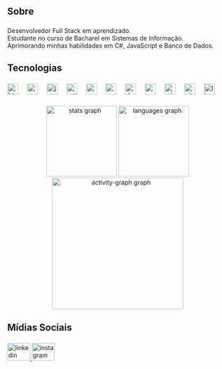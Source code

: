 <h2 align="left">Sobre</h2>

###

<p align="left">Desenvolvedor Full Stack em aprendizado.<br>Estudante no curso de Bacharel em Sistemas de Informação.<br>Aprimorando minhas habilidades em C#, JavaScript e Banco de Dados.</p>

###

<h2 align="left">Tecnologias</h2>

###

<div align="left">
  <img src="https://cdn.jsdelivr.net/gh/devicons/devicon/icons/html5/html5-original.svg" height="25" alt="html5 logo"  />
  <img width="12" />
  <img src="https://cdn.jsdelivr.net/gh/devicons/devicon/icons/css3/css3-original.svg" height="25" alt="css3 logo"  />
  <img width="12" />
  <img src="https://skillicons.dev/icons?i=js" height="25" alt="javascript logo"  />
  <img width="12" />
  <img src="https://cdn.jsdelivr.net/gh/devicons/devicon/icons/python/python-original.svg" height="25" alt="python logo"  />
  <img width="12" />
  <img src="https://skillicons.dev/icons?i=cs" height="25" alt="csharp logo"  />
  <img width="12" />
  <img src="https://skillicons.dev/icons?i=c" height="25" alt="c logo"  />
  <img width="12" />
  <img src="https://skillicons.dev/icons?i=dotnet" height="25" alt="dot-net logo"  />
  <img width="12" />
  <img src="https://cdn.jsdelivr.net/gh/devicons/devicon/icons/vscode/vscode-original.svg" height="25" alt="vscode logo"  />
  <img width="12" />
  <img src="https://cdn.jsdelivr.net/gh/devicons/devicon/icons/microsoftsqlserver/microsoftsqlserver-plain.svg" height="25" alt="microsoftsqlserver logo"  />
  <img width="12" />
  <img src="https://cdn.jsdelivr.net/gh/devicons/devicon/icons/git/git-original.svg" height="25" alt="git logo"  />
  <img width="12" />
  <img src="https://cdn.jsdelivr.net/gh/devicons/devicon/icons/linux/linux-original.svg" height="25" alt="linux logo"  />
</div>

###

<div align="center">
  <img src="https://github-readme-stats.vercel.app/api?username=LucasLuidy&hide_title=false&hide_rank=false&show_icons=true&include_all_commits=true&count_private=true&disable_animations=false&theme=github_dark&locale=pt-br&hide_border=false&order=1" height="161" alt="stats graph"  />
  <img src="https://github-readme-stats.vercel.app/api/top-langs?username=LucasLuidy&locale=pt-br&hide_title=false&layout=compact&card_width=320&langs_count=6&theme=github_dark&hide_border=false&order=2" height="161" alt="languages graph"  />
  <img src="https://github-readme-activity-graph.vercel.app/graph?username=LucasLuidy&radius=16&theme=github-dark&area=true&order=5" height="300" alt="activity-graph graph"  />
</div>

###

<h2 align="left">Mídias Sociais</h2>

###

<div align="left">
  <a href="https://www.linkedin.com/in/lucas-luidy-aab4b0320/" target="_blank">
    <img src="https://raw.githubusercontent.com/maurodesouza/profile-readme-generator/master/src/assets/icons/social/linkedin/default.svg" width="52" height="40" alt="linkedin logo"  />
  </a>
  <a href="https://www.instagram.com/luidytolentino/?utm_source=qr&igsh=MW5lZW42cXVib3o1cQ%3D%3D" target="_blank">
    <img src="https://raw.githubusercontent.com/maurodesouza/profile-readme-generator/master/src/assets/icons/social/instagram/default.svg" width="52" height="40" alt="instagram logo"  />
  </a>
</div>

###

